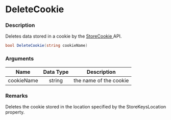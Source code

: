 # DeleteCookie

### Description

Deletes data stored in a cookie by the [StoreCookie ](storecookie.md)API.

```csharp
bool DeleteCookie(string cookieName)
```

### Arguments

| Name       | Data Type | Description            |
| ---------- | :-------: | ---------------------- |
| cookieName |   string  | the name of the cookie |

### Remarks

Deletes the cookie stored in the location specified by the StoreKeysLocation property.
